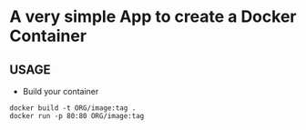 # A very simple App to create a Docker Container

## USAGE
- Build your container
```
docker build -t ORG/image:tag .
docker run -p 80:80 ORG/image:tag
```